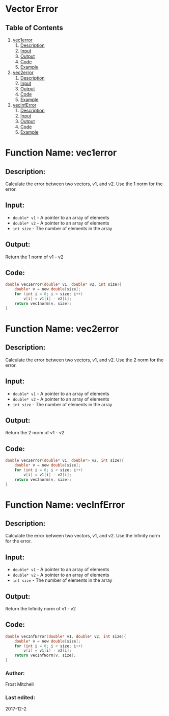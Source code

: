 # Vector Error 
## Table of Contents
1. [vec1error](#function-name-vec1error)
    1. [Description](#description)
    2. [Input](#input)
    3. [Output](#output)
    4. [Code](#code)
    5. [Example](#example)
2. [vec2error](#function-name-vec2norm)
    1. [Description](#description-1)
    2. [Input](#input-1)
    3. [Output](#output-1)
    4. [Code](#code-1)
    5. [Example](#example-1)
3. [vecInfError](#function-name-vecinfnorm)
    1. [Description](#description-2)
    2. [Input](#input-2)
    3. [Output](#output-2)
    4. [Code](#code-2)
    5. [Example](#example-2)

# Function Name: vec1error 

## Description: 
Calculate the error between two vectors, v1, and v2. Use the 1 norm for the error.

## Input:
*  `double* v1` - A pointer to an array of elements  
*  `double* v2` - A pointer to an array of elements  
*  `int size` - The number of elements in the array  

## Output:
Return the 1 norm of v1 - v2
 
## Code:
```c
double vec1error(double* v1, double* v2, int size){
    double* v = new double[size];
    for (int i = 0; i < size; i++)
        v[i] = v1[i] - v2[i];
    return vec1norm(v, size);
}
```


# Function Name: vec2error

## Description: 
Calculate the error between two vectors, v1, and v2. Use the 2 norm for the error.

## Input:
*  `double* v1` - A pointer to an array of elements  
*  `double* v2` - A pointer to an array of elements  
*  `int size` - The number of elements in the array  

## Output:
Return the 2 norm of v1 - v2

## Code:
```c
double vec2error(double* v1, double*> v2, int size){
    double* v = new double[size];
    for (int i = 0; i < size; i++)
        v[i] = v1[i] - v2[i];
    return vec2norm(v, size);
}
```

# Function Name: vecInfError

## Description: 
Calculate the error between two vectors, v1, and v2. Use the Infinity norm for the error.

## Input:
*  `double* v1` - A pointer to an array of elements  
*  `double* v2` - A pointer to an array of elements  
*  `int size` - The number of elements in the array  

## Output:
Return the Infinity norm of v1 - v2

## Code:
```c
double vecInfError(double* v1, double* v2, int size){
    double* v = new double[size];
    for (int i = 0; i < size; i++)
        v[i] = v1[i] - v2[i];
    return vecInfNorm(v, size);
}
```

### Author: 
Frost Mitchell

### Last edited:
2017-12-2

